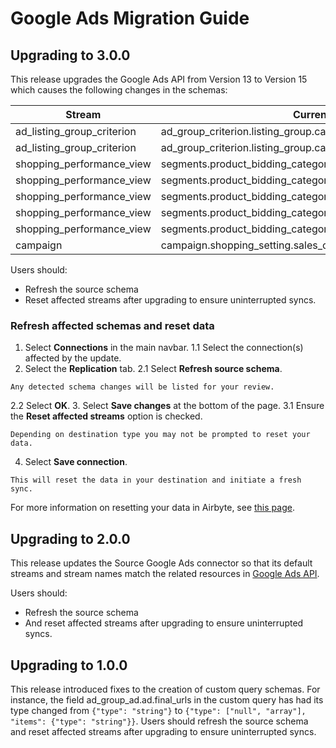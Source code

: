 # Google Ads Migration Guide

## Upgrading to 3.0.0

This release upgrades the Google Ads API from Version 13 to Version 15 which causes the following changes in the schemas:

| Stream                     | Current field name                                                         | New field name                                                           |
|----------------------------|----------------------------------------------------------------------------|--------------------------------------------------------------------------|
| ad_listing_group_criterion | ad_group_criterion.listing_group.case_value.product_bidding_category.id    | ad_group_criterion.listing_group.case_value.product_category.category_id |
| ad_listing_group_criterion | ad_group_criterion.listing_group.case_value.product_bidding_category.level | ad_group_criterion.listing_group.case_value.product_category.level       |
| shopping_performance_view  | segments.product_bidding_category_level1                                   | segments.product_category_level1                                         |
| shopping_performance_view  | segments.product_bidding_category_level2                                   | segments.product_category_level2                                         |
| shopping_performance_view  | segments.product_bidding_category_level3                                   | segments.product_category_level3                                         |
| shopping_performance_view  | segments.product_bidding_category_level4                                   | segments.product_category_level4                                         |
| shopping_performance_view  | segments.product_bidding_category_level5                                   | segments.product_category_level5                                         |
| campaign                   | campaign.shopping_setting.sales_country                                    | This field has been deleted                                              |

Users should:
- Refresh the source schema
- Reset affected streams after upgrading to ensure uninterrupted syncs.

### Refresh affected schemas and reset data

1. Select **Connections** in the main navbar.
1.1 Select the connection(s) affected by the update.
2. Select the **Replication** tab.
2.1 Select **Refresh source schema**. 
```note
Any detected schema changes will be listed for your review.
```
2.2 Select **OK**.
3. Select **Save changes** at the bottom of the page.
3.1 Ensure the **Reset affected streams** option is checked.
```note
Depending on destination type you may not be prompted to reset your data.
```
4. Select **Save connection**. 
```note
This will reset the data in your destination and initiate a fresh sync.
```

For more information on resetting your data in Airbyte, see [this page](https://docs.airbyte.com/operator-guides/reset).


## Upgrading to 2.0.0

This release updates the Source Google Ads connector so that its default streams and stream names match the related resources in [Google Ads API](https://developers.google.com/google-ads/api/fields/v14/ad_group_ad).

Users should:
- Refresh the source schema
- And reset affected streams after upgrading to ensure uninterrupted syncs.

## Upgrading to 1.0.0

This release introduced fixes to the creation of custom query schemas. For instance, the field ad_group_ad.ad.final_urls in the custom query has had its type changed from `{"type": "string"}` to `{"type": ["null", "array"], "items": {"type": "string"}}`. Users should refresh the source schema and reset affected streams after upgrading to ensure uninterrupted syncs.